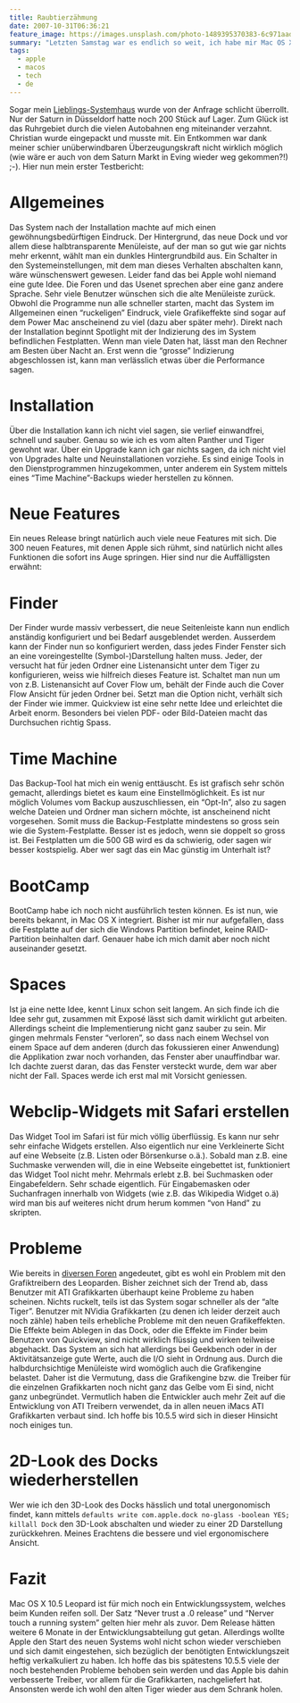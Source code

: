 ```yaml
---
title: Raubtierzähmung
date: 2007-10-31T06:36:21
feature_image: https://images.unsplash.com/photo-1489395370383-6c971aad30db?ixlib=rb-0.3.5&q=80&fm=jpg&crop=entropy&cs=tinysrgb&w=1080&fit=max&ixid=eyJhcHBfaWQiOjExNzczfQ&s=b905cb3eafc87db2e20cd00c92ac4679
summary: "Letzten Samstag war es endlich so weit, ich habe mir Mac OS X Leopard 10.5 zugelegt. Es war ein kleiner Kampf, da das Betriebssystem in Dortmund, Essen, Bochum und Düsseldorf ausverkauft war."
tags:
  - apple
  - macos
  - tech
  - de
---
```


Sogar mein [Lieblings-Systemhaus](http://www.bense.net) wurde von der Anfrage schlicht überrollt. Nur der Saturn in Düsseldorf hatte noch 200 Stück auf Lager. Zum Glück ist das Ruhrgebiet durch die vielen Autobahnen eng miteinander verzahnt. Christian wurde eingepackt und musste mit. Ein Entkommen war dank meiner schier unüberwindbaren Überzeugungskraft nicht wirklich möglich (wie wäre er auch von dem Saturn Markt in Eving wieder weg gekommen?!) ;-). Hier nun mein erster Testbericht:

# Allgemeines

Das System nach der Installation machte auf mich einen gewöhnungsbedürftigen Eindruck. Der Hintergrund, das neue Dock und vor allem diese halbtransparente Menüleiste, auf der man so gut wie gar nichts mehr erkennt, wählt man ein dunkles Hintergrundbild aus. Ein Schalter in den Systemeinstellungen, mit dem man dieses Verhalten abschalten kann, wäre wünschenswert gewesen. Leider fand das bei Apple wohl niemand eine gute Idee. Die Foren und das Usenet sprechen aber eine ganz andere Sprache. Sehr viele Benutzer wünschen sich die alte Menüleiste zurück. Obwohl die Programme nun alle schneller starten, macht das System im Allgemeinen einen “ruckeligen” Eindruck, viele Grafikeffekte sind sogar auf dem Power Mac anscheinend zu viel (dazu aber später mehr). Direkt nach der Installation beginnt Spotlight mit der Indizierung des im System befindlichen Festplatten. Wenn man viele Daten hat, lässt man den Rechner am Besten über Nacht an. Erst wenn die “grosse” Indizierung abgeschlossen ist, kann man verlässlich etwas über die Performance sagen.

# Installation

Über die Installation kann ich nicht viel sagen, sie verlief einwandfrei, schnell und sauber. Genau so wie ich es vom alten Panther und Tiger gewohnt war. Über ein Upgrade kann ich gar nichts sagen, da ich nicht viel von Upgrades halte und Neuinstallationen vorziehe. Es sind einige Tools in den Dienstprogrammen hinzugekommen, unter anderem ein System mittels eines “Time Machine”-Backups wieder herstellen zu können.

# Neue Features

Ein neues Release bringt natürlich auch viele neue Features mit sich. Die 300 neuen Features, mit denen Apple sich rühmt, sind natürlich nicht alles Funktionen die sofort ins Auge springen. Hier sind nur die Auffälligsten erwähnt:

# Finder

Der Finder wurde massiv verbessert, die neue Seitenleiste kann nun endlich anständig konfiguriert und bei Bedarf ausgeblendet werden. Ausserdem kann der Finder nun so konfiguriert werden, dass jedes Finder Fenster sich an eine voreingestellte (Symbol-)Darstellung halten muss. Jeder, der versucht hat für jeden Ordner eine Listenansicht unter dem Tiger zu konfigurieren, weiss wie hilfreich dieses Feature ist. Schaltet man nun um von z.B. Listenansicht auf Cover Flow um, behält der Finde auch die Cover Flow Ansicht für jeden Ordner bei. Setzt man die Option nicht, verhält sich der Finder wie immer. Quickview ist eine sehr nette Idee und erleichtet die Arbeit enorm. Besonders bei vielen PDF- oder Bild-Dateien macht das Durchsuchen richtig Spass.

# Time Machine

Das Backup-Tool hat mich ein wenig enttäuscht. Es ist grafisch sehr schön gemacht, allerdings bietet es kaum eine Einstellmöglichkeit. Es ist nur möglich Volumes vom Backup auszuschliessen, ein “Opt-In”, also zu sagen welche Dateien und Ordner man sichern möchte, ist anscheinend nicht vorgesehen. Somit muss die Backup-Festplatte mindestens so gross sein wie die System-Festplatte. Besser ist es jedoch, wenn sie doppelt so gross ist. Bei Festplatten um die 500 GB wird es da schwierig, oder sagen wir besser kostspielig. Aber wer sagt das ein Mac günstig im Unterhalt ist?

# BootCamp

BootCamp habe ich noch nicht ausführlich testen können. Es ist nun, wie bereits bekannt, in Mac OS X integriert. Bisher ist mir nur aufgefallen, dass die Festplatte auf der sich die Windows Partition befindet, keine RAID-Partition beinhalten darf. Genauer habe ich mich damit aber noch nicht auseinander gesetzt.

# Spaces

Ist ja eine nette Idee, kennt Linux schon seit langem. An sich finde ich die Idee sehr gut, zusammen mit Exposé lässt sich damit wirklicht gut arbeiten. Allerdings scheint die Implementierung nicht ganz sauber zu sein. Mir gingen mehrmals Fenster “verloren”, so dass nach einem Wechsel von einem Space auf dem anderen (durch das fokussieren einer Anwendung) die Applikation zwar noch vorhanden, das Fenster aber unauffindbar war. Ich dachte zuerst daran, das das Fenster versteckt wurde, dem war aber nicht der Fall. Spaces werde ich erst mal mit Vorsicht geniessen.

# Webclip-Widgets mit Safari erstellen

Das Widget Tool im Safari ist für mich völlig überflüssig. Es kann nur sehr sehr einfache Widgets erstellen. Also eigentlich nur eine Verkleinerte Sicht auf eine Webseite (z.B. Listen oder Börsenkurse o.ä.). Sobald man z.B. eine Suchmaske verwenden will, die in eine Webseite eingebettet ist, funktioniert das Widget Tool nicht mehr. Mehrmals erlebt z.B. bei Suchmasken oder Eingabefeldern. Sehr schade eigentlich. Für Eingabemasken oder Suchanfragen innerhalb von Widgets (wie z.B. das Wikipedia Widget o.ä) wird man bis auf weiteres nicht drum herum kommen “von Hand” zu skripten.

# Probleme

Wie bereits in [diversen Foren](http://www.apfeltalk.de/forum/leopard-performance-t104127-2.html) angedeutet, gibt es wohl ein Problem mit den Grafiktreibern des Leoparden. Bisher zeichnet sich der Trend ab, dass Benutzer mit ATI Grafikkarten überhaupt keine Probleme zu haben scheinen. Nichts ruckelt, teils ist das System sogar schneller als der “alte Tiger”. Benutzer mit NVidia Grafikkarten (zu denen ich leider derzeit auch noch zähle) haben teils erhebliche Probleme mit den neuen Grafikeffekten. Die Effekte beim Ablegen in das Dock, oder die Effekte im Finder beim Benutzen von Quickview, sind nicht wirklich flüssig und wirken teilweise abgehackt. Das System an sich hat allerdings bei Geekbench oder in der Aktivitätsanzeige gute Werte, auch die I/O sieht in Ordnung aus. Durch die halbdurchsichtige Menüleiste wird womöglich auch die Grafikengine belastet. Daher ist die Vermutung, dass die Grafikengine bzw. die Treiber für die einzelnen Grafikkarten noch nicht ganz das Gelbe vom Ei sind, nicht ganz unbegründet. Vermutlich haben die Entwickler auch mehr Zeit auf die Entwicklung von ATI Treibern verwendet, da in allen neuen iMacs ATI Grafikkarten verbaut sind. Ich hoffe bis 10.5.5 wird sich in dieser Hinsicht noch einiges tun.

# 2D-Look des Docks wiederherstellen

Wer wie ich den 3D-Look des Docks hässlich und total unergonomisch findet, kann mittels `defaults write com.apple.dock no-glass -boolean YES; killall Dock` den 3D-Look abschalten und wieder zu einer 2D Darstellung zurückkehren. Meines Erachtens die bessere und viel ergonomischere Ansicht.

# Fazit

Mac OS X 10.5 Leopard ist für mich noch ein Entwicklungssystem, welches beim Kunden reifen soll. Der Satz “Never trust a .0 release” und “Nerver touch a running system” gelten hier mehr als zuvor. Dem Release hätten weitere 6 Monate in der Entwicklungsabteilung gut getan. Allerdings wollte Apple den Start des neuen Systems wohl nicht schon wieder verschieben und sich damit eingestehen, sich bezüglich der benötigten Entwicklungszeit heftig verkalkuliert zu haben. Ich hoffe das bis spätestens 10.5.5 viele der noch bestehenden Probleme behoben sein werden und das Apple bis dahin verbesserte Treiber, vor allem für die Grafikkarten, nachgeliefert hat. Ansonsten werde ich wohl den alten Tiger wieder aus dem Schrank holen.

